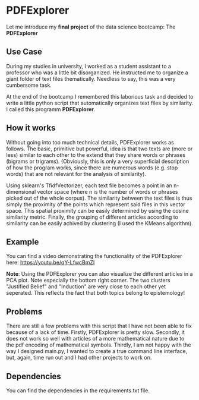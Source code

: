 # PDFExplorer 

Let me introduce my **final project** of the data science bootcamp: The **PDFExplorer**

## Use Case 
During my studies in university, I worked as a student assistant to a professor who was a little bit disorganized. He instructed me to organize a giant folder of text files thematically. Needless to say, this was a very cumbersome task. 

At the end of the bootcamp I remembered this laborious task and decided to write a little python script that automatically organizes text files by similarity. I called this programm **PDFExplorer**. 

## How it works 

Without going into too much technical details, PDFExplorer works as follows. The basic, primitive but powerful, idea is that two texts are (more or less) similar to each other to the extend that they share words or phrases (bigrams or trigrams). (Obviously, this is only a very superficial description of how the program works, since there are numerous words (e.g. stop words) that are not relevant for the analysis of similarity).

Using sklearn's TfidfVectorizer, each text file becomes a point in an n-dimensional vector space (where n is the number of words or phrases picked out of the whole corpus). The similarity between the text files is thus simply the proximity of the points which represent said files in this vector space. This spatial proximity can be easily determined by using the cosine similarity metric. Finally, the grouping of different articles according to similarity can be easily achived by clustering (I used the KMeans algorithm). 

## Example 

You can find a video demonstrating the functionality of the PDFExplorer here:
https://youtu.be/qY-LfwcBmZI

**Note**: Using the PDFExplorer you can also visualize the different articles in a PCA plot. Note especially the bottom right corner. The two clusters "Justified Belief" and "Induction" are very close to each other yet seperated. This reflects the fact that both topics belong to epistemology! 


## Problems 
There are still a few problems with this script that I have not been able to fix because of a lack of time. Firstly, PDFExplorer is pretty slow. Secondly, it does not work so well with articles of a more mathematical nature due to the pdf encoding of mathematical symbols. Thirdly, I am not happy with the way I designed main.py, I wanted to create a true command line interface, but, again, time run out and I had other projects to work on. 


## Dependencies 

You can find the dependencies in the requirements.txt file. 
